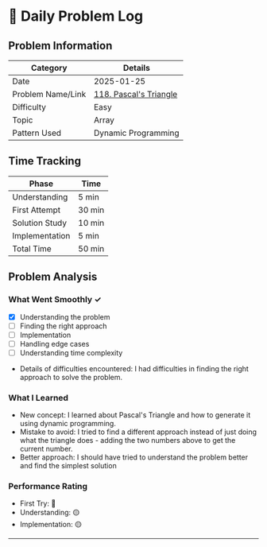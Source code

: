 # 📝 Daily Problem Log

## Problem Information
| Category          | Details                                                                               |
|-------------------|---------------------------------------------------------------------------------------|
| Date              | 2025-01-25                                                                            |
| Problem Name/Link | [118. Pascal's Triangle](https://leetcode.com/problems/pascals-triangle/description/) |
| Difficulty        | Easy                                                                                  |
| Topic             | Array                                                                                 |
| Pattern Used      | Dynamic Programming                                                                   |

## Time Tracking
| Phase          | Time   |
|----------------|--------|
| Understanding  | 5 min  |
| First Attempt  | 30 min |
| Solution Study | 10 min |
| Implementation | 5 min  |
| Total Time     | 50 min |

## Problem Analysis
### What Went Smoothly ✓
- [x] Understanding the problem
- [ ] Finding the right approach
- [ ] Implementation
- [ ] Handling edge cases
- [ ] Understanding time complexity
- Details of difficulties encountered: I had difficulties in finding the right approach to solve the problem.

### What I Learned
- New concept: I learned about Pascal's Triangle and how to generate it using dynamic programming.
- Mistake to avoid: I tried to find a different approach instead of just doing what the triangle does - adding the two numbers above to get the current number.
- Better approach: I should have tried to understand the problem better and find the simplest solution

### Performance Rating
- First Try: 🔴
- Understanding: 🟡
- Implementation: 🟡

---